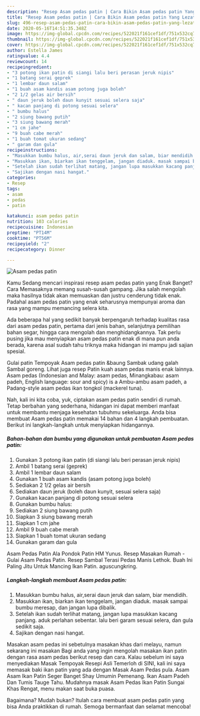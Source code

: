 ```yaml
---
description: "Resep Asam pedas patin | Cara Bikin Asam pedas patin Yang Lezat"
title: "Resep Asam pedas patin | Cara Bikin Asam pedas patin Yang Lezat"
slug: 496-resep-asam-pedas-patin-cara-bikin-asam-pedas-patin-yang-lezat
date: 2020-05-16T14:51:35.348Z
image: https://img-global.cpcdn.com/recipes/522021f161cef1df/751x532cq70/asam-pedas-patin-foto-resep-utama.jpg
thumbnail: https://img-global.cpcdn.com/recipes/522021f161cef1df/751x532cq70/asam-pedas-patin-foto-resep-utama.jpg
cover: https://img-global.cpcdn.com/recipes/522021f161cef1df/751x532cq70/asam-pedas-patin-foto-resep-utama.jpg
author: Estella James
ratingvalue: 4.4
reviewcount: 14
recipeingredient:
- "3 potong ikan patin di siangi lalu beri perasan jeruk nipis"
- "1 batang serai geprek"
- "1 lembar daun salam"
- "1 buah asam kandis asam potong juga boleh"
- "2 1/2 gelas air bersih"
- " daun jeruk boleh daun kunyit sesuai selera saja"
- " kacan panjang di potong sesuai selera"
- " bumbu halus"
- "2 siung bawang putih"
- "3 siung bawang merah"
- "1 cm jahe"
- "9 buah cabe merah"
- "1 buah tomat ukuran sedang"
- " garam dan gula"
recipeinstructions:
- "Masukkan bumbu halus, air,serai daun jeruk dan salam, biar mendidih."
- "Masukkan ikan, biarkan ikan tenggelam, jangan diaduk. masak sampai bumbu meresap, dan jangan lupa dibalik."
- "Setelah ikan sudah terlihat matang, jangan lupa masukkan kacang panjang. aduk perlahan sebentar. lalu beri garam sesuai selera, dan gula sedikit saja."
- "Sajikan dengan nasi hangat."
categories:
- Resep
tags:
- asam
- pedas
- patin

katakunci: asam pedas patin 
nutrition: 103 calories
recipecuisine: Indonesian
preptime: "PT14M"
cooktime: "PT56M"
recipeyield: "2"
recipecategory: Dinner

---
```



![Asam pedas patin](https://img-global.cpcdn.com/recipes/522021f161cef1df/751x532cq70/asam-pedas-patin-foto-resep-utama.jpg)

Kamu Sedang mencari inspirasi resep asam pedas patin yang Enak Banget? Cara Memasaknya memang susah-susah gampang. Jika salah mengolah maka hasilnya tidak akan memuaskan dan justru cenderung tidak enak. Padahal asam pedas patin yang enak seharusnya mempunyai aroma dan rasa yang mampu memancing selera kita.

Ada beberapa hal yang sedikit banyak berpengaruh terhadap kualitas rasa dari asam pedas patin, pertama dari jenis bahan, selanjutnya pemilihan bahan segar, hingga cara mengolah dan menghidangkannya. Tak perlu pusing jika mau menyiapkan asam pedas patin enak di mana pun anda berada, karena asal sudah tahu triknya maka hidangan ini mampu jadi sajian spesial.

Gulai patin Tempoyak Asam pedas patin &amp;baung Sambak udang galah Sambal goreng. Lihat juga resep Patin kuah asam pedas manis enak lainnya. Asam pedas (Indonesian and Malay: asam pedas, Minangkabau: asam padeh, English language: sour and spicy) is a Ambu-ambu asam padeh, a Padang-style asam pedas ikan tongkol (mackerel tuna).


Nah, kali ini kita coba, yuk, ciptakan asam pedas patin sendiri di rumah. Tetap berbahan yang sederhana, hidangan ini dapat memberi manfaat untuk membantu menjaga kesehatan tubuhmu sekeluarga. Anda bisa membuat Asam pedas patin memakai 14 bahan dan 4 langkah pembuatan. Berikut ini langkah-langkah untuk menyiapkan hidangannya.

<!--inarticleads1-->

##### Bahan-bahan dan bumbu yang digunakan untuk pembuatan Asam pedas patin:

1. Gunakan 3 potong ikan patin (di siangi lalu beri perasan jeruk nipis)
1. Ambil 1 batang serai (geprek)
1. Ambil 1 lembar daun salam
1. Gunakan 1 buah asam kandis (asam potong juga boleh)
1. Sediakan 2 1/2 gelas air bersih
1. Sediakan  daun jeruk (boleh daun kunyit, sesuai selera saja)
1. Gunakan  kacan panjang di potong sesuai selera
1. Gunakan  bumbu halus:
1. Sediakan 2 siung bawang putih
1. Siapkan 3 siung bawang merah
1. Siapkan 1 cm jahe
1. Ambil 9 buah cabe merah
1. Siapkan 1 buah tomat ukuran sedang
1. Gunakan  garam dan gula


Asam Pedas Patin Ala Pondok Patin HM Yunus. Resep Masakan Rumah - Gulai Asam Pedas Patin. Resep Sambal Terasi Pedas Manis Lethok. Buah Ini Paling Jitu Untuk Mancing Ikan Patin. aguscungkring. 

<!--inarticleads2-->

##### Langkah-langkah membuat Asam pedas patin:

1. Masukkan bumbu halus, air,serai daun jeruk dan salam, biar mendidih.
1. Masukkan ikan, biarkan ikan tenggelam, jangan diaduk. masak sampai bumbu meresap, dan jangan lupa dibalik.
1. Setelah ikan sudah terlihat matang, jangan lupa masukkan kacang panjang. aduk perlahan sebentar. lalu beri garam sesuai selera, dan gula sedikit saja.
1. Sajikan dengan nasi hangat.


Masakan asam pedas ini sebetulnya masakan khas dari melayu, namun sekarang ini masakan Bagi anda yang ingin mengolah masakan ikan patin dengan rasa asam pedas berikut resep dan cara. Kalau sebelum ini saya menyediakan Masak Tempoyak Resepi Asli Temerloh di SINI, kali ini saya memasak baki ikan patin yang ada dengan Masak Asam Pedas pula. Asam Asam Ikan Patin Seger Banget Shay Umumin Pemenang. Ikan Asam Padeh Dan Tumis Tauge Tahu. Mudahnya masak Asam Pedas Ikan Patin Sungai Khas Rengat, menu makan saat buka puasa. 

Bagaimana? Mudah bukan? Itulah cara membuat asam pedas patin yang bisa Anda praktikkan di rumah. Semoga bermanfaat dan selamat mencoba!
